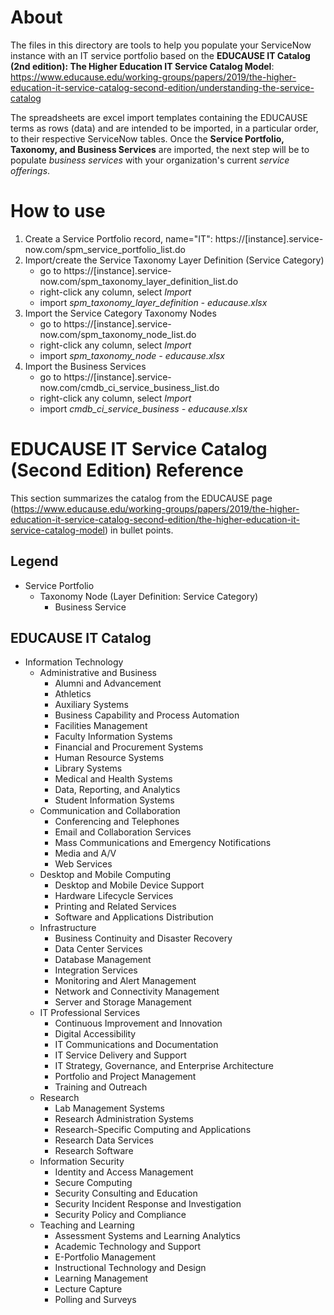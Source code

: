 # About
The files in this directory are tools to help you populate your ServiceNow instance with an IT service portfolio based on the **EDUCAUSE IT Catalog (2nd edition): The Higher Education IT Service Catalog Model**: https://www.educause.edu/working-groups/papers/2019/the-higher-education-it-service-catalog-second-edition/understanding-the-service-catalog

The spreadsheets are excel import templates containing the EDUCAUSE terms as rows (data) and are intended to be imported, in a particular order, to their respective ServiceNow tables. Once the **Service Portfolio, Taxonomy, and Business Services** are imported, the next step will be to populate *business services* with your organization's current *service offerings*.

# How to use
1. Create a Service Portfolio record, name="IT": https://[instance].service-now.com/spm_service_portfolio_list.do
2. Import/create the Service Taxonomy Layer Definition (Service Category)
    - go to https://[instance].service-now.com/spm_taxonomy_layer_definition_list.do
    - right-click any column, select *Import*
    - import *spm_taxonomy_layer_definition - educause.xlsx*
3. Import the Service Category Taxonomy Nodes
    - go to https://[instance].service-now.com/spm_taxonomy_node_list.do
    - right-click any column, select *Import*
    - import *spm_taxonomy_node - educause.xlsx*
4. Import the Business Services
    - go to https://[instance].service-now.com/cmdb_ci_service_business_list.do
    - right-click any column, select *Import*
    - import *cmdb_ci_service_business - educause.xlsx*
  
# EDUCAUSE IT Service Catalog (Second Edition) Reference
This section summarizes the catalog from the EDUCAUSE page (https://www.educause.edu/working-groups/papers/2019/the-higher-education-it-service-catalog-second-edition/the-higher-education-it-service-catalog-model) in bullet points.
## Legend
- Service Portfolio
  - Taxonomy Node (Layer Definition: Service Category)
    - Business Service

## EDUCAUSE IT Catalog
- Information Technology
  - Administrative and Business
    - Alumni and Advancement
    - Athletics
    - Auxiliary Systems
    - Business Capability and Process Automation
    - Facilities Management
    - Faculty Information Systems
    - Financial and Procurement Systems
    - Human Resource Systems
    - Library Systems
    - Medical and Health Systems
    - Data, Reporting, and Analytics
    - Student Information Systems
  - Communication and Collaboration
    - Conferencing and Telephones
    - Email and Collaboration Services
    - Mass Communications and Emergency Notifications
    - Media and A/V
    - Web Services
  - Desktop and Mobile Computing
    - Desktop and Mobile Device Support
    - Hardware Lifecycle Services
    - Printing and Related Services
    - Software and Applications Distribution
  - Infrastructure
    - Business Continuity and Disaster Recovery
    - Data Center Services
    - Database Management
    - Integration Services
    - Monitoring and Alert Management
    - Network and Connectivity Management
    - Server and Storage Management
  - IT Professional Services
    - Continuous Improvement and Innovation
    - Digital Accessibility
    - IT Communications and Documentation
    - IT Service Delivery and Support
    - IT Strategy, Governance, and Enterprise Architecture
    - Portfolio and Project Management
    - Training and Outreach
  - Research
    - Lab Management Systems
    - Research Administration Systems
    - Research-Specific Computing and Applications
    - Research Data Services
    - Research Software
  - Information Security
    - Identity and Access Management
    - Secure Computing
    - Security Consulting and Education
    - Security Incident Response and Investigation
    - Security Policy and Compliance
  - Teaching and Learning
    - Assessment Systems and Learning Analytics
    - Academic Technology and Support
    - E-Portfolio Management
    - Instructional Technology and Design
    - Learning Management
    - Lecture Capture
    - Polling and Surveys
